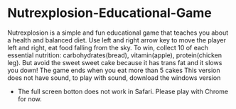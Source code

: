 # Nutrexplosion-Educational-Game
Nutrexplosion is a simple and fun educational game that teaches you about a health and balanced diet.
Use left and right arrow key to move the player left and right, eat food falling from the sky.
To win, collect 10 of each essential nutrition: carbohydrates(bread), vitamin(apple), protein(chicken leg).
But avoid the sweet sweet cake because it has trans fat and it slows you down! The game ends when you eat more than 5 cakes
This version does not have sound, to play with sound, download the windows version
* The full screen botton does not work in Safari. Please play with Chrome for now.
